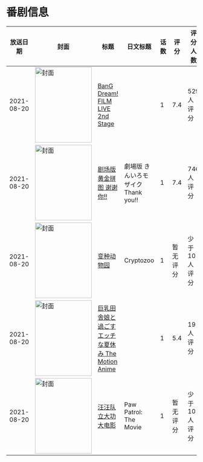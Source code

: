 # 番剧信息

|放送日期|封面|标题|日文标题|话数|评分|评分人数|
|---|---|---|---|---|---|---|
|2021-08-20|<img src="//lain.bgm.tv/pic/cover/c/58/c6/302228_llI4g.jpg" alt="封面" style="width:150px;height:200px;object-fit:cover;">|[BanG Dream! FILM LIVE 2nd Stage](https://bangumi.tv/subject/302228)||1|7.4|529人评分|
|2021-08-20|<img src="//lain.bgm.tv/pic/cover/c/e1/7c/302373_jHFzJ.jpg" alt="封面" style="width:150px;height:200px;object-fit:cover;">|[剧场版 黄金拼图 谢谢你!!](https://bangumi.tv/subject/302373)|劇場版 きんいろモザイクThank you!!|1|7.4|746人评分|
|2021-08-20|<img src="//lain.bgm.tv/pic/cover/c/76/a5/350178_qt0Fq.jpg" alt="封面" style="width:150px;height:200px;object-fit:cover;">|[变种动物园](https://bangumi.tv/subject/350178)|Cryptozoo|1|暂无评分|少于10人评分|
|2021-08-20|<img src="/img/no_icon_subject.png" alt="封面" style="width:150px;height:200px;object-fit:cover;">|[巨乳田舎娘と過ごすエッチな夏休み The Motion Anime](https://bangumi.tv/subject/354290)||1|5.4|19人评分|
|2021-08-20|<img src="//lain.bgm.tv/pic/cover/c/d9/11/363854_00I8r.jpg" alt="封面" style="width:150px;height:200px;object-fit:cover;">|[汪汪队立大功大电影](https://bangumi.tv/subject/363854)|Paw Patrol: The Movie|1|暂无评分|少于10人评分|
